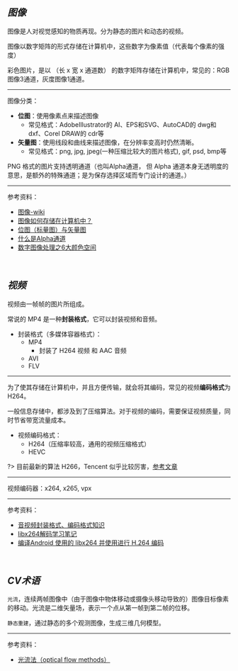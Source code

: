 
## _图像_


图像是人对视觉感知的物质再现。分为静态的图片和动态的视频。

图像以数字矩阵的形式存储在计算机中，这些数字为像素值（代表每个像素的强度）

彩色图片，是以 （长 x 宽 x 通道数） 的数字矩阵存储在计算机中，常见的：RGB图像3通道，灰度图像1通道。


-----------


图像分类：
- **位图**：使用像素点来描述图像
  - 常见格式：AdobeIllustrator的 AI、EPS和SVG、AutoCAD的 dwg和dxf、Corel DRAW的 cdr等
- **矢量图**：使用线段和曲线来描述图像，在分辨率变高时仍然清晰。
  - 常见格式：png, jpg, jpeg(一种压缩比较大的图片格式), gif, psd, bmp等

PNG 格式的图片支持透明通道（也叫Alpha通道， 但 Alpha 通道本身无透明度的意思，是额外的特殊通道；是为保存选择区域而专门设计的通道。）





---------

参考资料：
- [图像-wiki](https://zh.wikipedia.org/wiki/%E5%9B%BE%E5%83%8F)
- [图像如何存储在计算机中？](https://zhuanlan.zhihu.com/p/367823319)
- [位图（标量图）与矢量图](https://zhuanlan.zhihu.com/p/52047447)
- [什么是Alpha通道](https://www.cnblogs.com/suogasus/p/5311264.html)
- [数字图像处理之6大颜色空间](https://zhuanlan.zhihu.com/p/28741691)




</br>

## _视频_

视频由一帧帧的图片所组成。

常说的 MP4 是一种**封装格式**，它可以封装视频和音频。

- 封装格式（多媒体容器格式）：
  - MP4
    - 封装了 H264 视频 和 AAC 音频
  - AVI
  - FLV

-------------------------

为了使其存储在计算机中，并且方便传输，就会将其编码，常见的视频**编码格式**为 H264。

一般信息存储中，都涉及到了压缩算法。对于视频的编码，需要保证视频质量，同时节省带宽流量成本。


- 视频编码格式：
  - H264（压缩率较高，通用的视频压缩格式）
  - HEVC


?> 目前最新的算法 H266，Tencent 似乎比较厉害，[参考文章](https://mp.weixin.qq.com/s/1c5E6sVLRXEpoDlThGe2zw)


--------

视频编码器：x264, x265, vpx

---------

参考资料：
- [音视频封装格式、编码格式知识](https://blog.csdn.net/wudebao5220150/article/details/13016871)
- [libx264解码学习笔记](https://wangpengcheng.github.io/2019/04/19/libx264_learn_note/)
- [编译Android 使用的 libx264 并使用进行 H.264 编码](https://cloud.tencent.com/developer/article/1832832)


</br>

##  _CV术语_

`光流`，连续两帧图像中（由于图像中物体移动或摄像头移动导致的）图像目标像素的移动。光流是二维矢量场，表示一个点从第一帧到第二帧的位移。

`静态重建`，通过静态的多个观测图像，生成三维几何模型。


--------

参考资料：
- [光流法（optical flow methods）](https://zhuanlan.zhihu.com/p/384651830)

